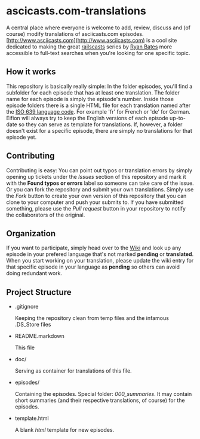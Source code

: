 ascicasts.com-translations
==========================

A central place where everyone is welcome to add, review, discuss and (of course) modify translations of asciicasts.com episodes. [http://www.asciicasts.com](http://www.asciicasts.com) is a cool site dedicated to making the great [railscasts](http://www.railscasts.com) series by [Ryan Bates](http://github.com/ryanb) more accessible to full-text searches when you're looking for one specific topic.

How it works
------------

This repository is basically really simple: In the folder episodes, you'll find a subfolder for each episode that has at least one translation. The folder name for each episode is simply the episode's number. Inside those episode folders there is a single HTML file for each translation named after the [ISO 639 language code](http://en.wikipedia.org/wiki/List_of_ISO_639-1_codes). For example 'fr' for French or 'de' for German. Eifion will always try to keep the English versions of each episode up-to-date so they can serve as template for translations. If, however, a folder doesn't exist for a specific episode, there are simply no translations for that episode yet.

Contributing
------------

Contributing is easy: You can point out typos or translation errors by simply opening up tickets under the *Issues* section of this repository and mark it with the **Found typos or errors** label so someone can take care of the issue. Or you can fork the repository and submit your own translations. Simply use the *Fork* button to create your own version of this repository that you can clone to your computer and push your submits to. If you have submitted something, please use the *Pull request* button in your repository to notify the collaborators of the original.

Organization
------------

If you want to participate, simply head over to the [Wiki](https://github.com/defaude/asciicasts.com-translations/wiki) and look up any episode in your prefered language that's not marked **pending** or **translated**. When you start working on your translation, please update the wiki entry for that specific episode in your language as **pending** so others can avoid doing redundant work.

Project Structure
-----------------

* .gitignore

    Keeping the repository clean from temp files and the infamous .DS_Store files

* README.markdown

    This file

* doc/

    Serving as container for translations of this file.

* episodes/

    Containing the episodes. Special folder: _000\_summaries_. It may contain short summaries (and their respective translations, of course) for the episodes.

* template.html

    A blank _html_ template for new episodes.